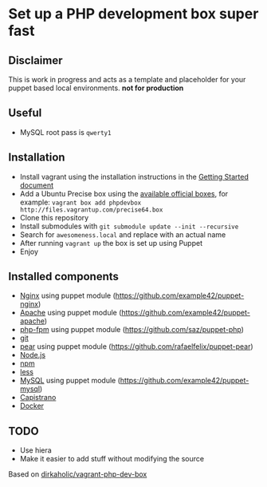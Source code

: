 Set up a PHP development box super fast
=======================================

Disclaimer
----------
This is work in progress and acts as a template and placeholder for your puppet based local environments. **not for production**

Useful
------
* MySQL root pass is ```qwerty1``` 

Installation
------------

* Install vagrant using the installation instructions in the [Getting Started document](https://docs.vagrantup.com/v2/)
* Add a Ubuntu Precise box using the [available official boxes](https://github.com/mitchellh/vagrant/wiki/Available-Vagrant-Boxes), for example: ```vagrant box add phpdevbox http://files.vagrantup.com/precise64.box```
* Clone this repository
* Install submodules with ```git submodule update --init --recursive```
* Search for ```awesomeness.local``` and replace with an actual name
* After running ```vagrant up``` the box is set up using Puppet
* Enjoy

Installed components
--------------------

* [Nginx](http://nginx.org) using puppet module (https://github.com/example42/puppet-nginx)
* [Apache](http://httpd.apache.org/) using puppet module (https://github.com/example42/puppet-apache)
* [php-fpm](http://php-fpm.org) using puppet module (https://github.com/saz/puppet-php)
* [git](http://git-scm.com/)
* [pear](http://pear.php.net/) using puppet module (https://github.com/rafaelfelix/puppet-pear)
* [Node.js](http://nodejs.org/)
* [npm](http://npmjs.org/)
* [less](http://lesscss.org/)
* [MySQL](http://dev.mysql.com/downloads/mysql/) using puppet module (https://github.com/example42/puppet-mysql)
* [Capistrano](https://github.com/capistrano/capistrano)
* [Docker](https://www.docker.com/)

TODO
----
* Use hiera
* Make it easier to add stuff without modifying the source

Based on [dirkaholic/vagrant-php-dev-box](https://github.com/falexandrou/vagrant-php-dev-box)